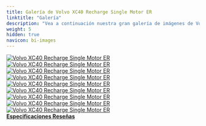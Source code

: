 ```yaml
---
title: Galería de Volvo XC40 Recharge Single Motor ER
linktitle: "Galería"
description: "Vea a continuación nuestra gran galería de imágenes de Volvo XC40 Recharge Single Motor ER. Haga clic en las imágenes para versiones en alta resolución."
weight: 5
hidden: true
navicon: bi-images
---
```

<!-- markdownlint-disable MD033 -->
<div class="row" id ="my-gallery">
	<div class="pswp-grid-item col-6 col-md-4">
		<a href="https://media.evkx.net/multimedia/models/volvo/xc40/xc40_recharge_single_motor_er/exterior_1.jpg"
data-pswp-src="https://media.evkx.net/multimedia/models/volvo/xc40/xc40_recharge_single_motor_er/exterior_1.jpg"
data-pswp-width="1920"
data-pswp-height="1080" 
target="_blank">
			<img src="https://media.evkx.net/multimedia/models/volvo/xc40/xc40_recharge_single_motor_er/exterior_1_xst.jpg" alt="Volvo XC40 Recharge Single Motor ER" class="img-fluid " />
		</a>
	</div>
	<div class="pswp-grid-item col-6 col-md-4">
		<a href="https://media.evkx.net/multimedia/models/volvo/xc40/xc40_recharge_single_motor_er/exterior_2.jpg"
data-pswp-src="https://media.evkx.net/multimedia/models/volvo/xc40/xc40_recharge_single_motor_er/exterior_2.jpg"
data-pswp-width="1920"
data-pswp-height="1080" 
target="_blank">
			<img src="https://media.evkx.net/multimedia/models/volvo/xc40/xc40_recharge_single_motor_er/exterior_2_xst.jpg" alt="Volvo XC40 Recharge Single Motor ER" class="img-fluid " />
		</a>
	</div>
	<div class="pswp-grid-item col-6 col-md-4">
		<a href="https://media.evkx.net/multimedia/models/volvo/xc40/xc40_recharge_single_motor_er/frontseats_1.jpg"
data-pswp-src="https://media.evkx.net/multimedia/models/volvo/xc40/xc40_recharge_single_motor_er/frontseats_1.jpg"
data-pswp-width="1920"
data-pswp-height="1080" 
target="_blank">
			<img src="https://media.evkx.net/multimedia/models/volvo/xc40/xc40_recharge_single_motor_er/frontseats_1_xst.jpg" alt="Volvo XC40 Recharge Single Motor ER" class="img-fluid " />
		</a>
	</div>
	<div class="pswp-grid-item col-6 col-md-4">
		<a href="https://media.evkx.net/multimedia/models/volvo/xc40/xc40_recharge_single_motor_er/frontseats_2.jpg"
data-pswp-src="https://media.evkx.net/multimedia/models/volvo/xc40/xc40_recharge_single_motor_er/frontseats_2.jpg"
data-pswp-width="1920"
data-pswp-height="1080" 
target="_blank">
			<img src="https://media.evkx.net/multimedia/models/volvo/xc40/xc40_recharge_single_motor_er/frontseats_2_xst.jpg" alt="Volvo XC40 Recharge Single Motor ER" class="img-fluid " />
		</a>
	</div>
	<div class="pswp-grid-item col-6 col-md-4">
		<a href="https://media.evkx.net/multimedia/models/volvo/xc40/xc40_recharge_single_motor_er/headlights_1.jpg"
data-pswp-src="https://media.evkx.net/multimedia/models/volvo/xc40/xc40_recharge_single_motor_er/headlights_1.jpg"
data-pswp-width="1080"
data-pswp-height="1080" 
target="_blank">
			<img src="https://media.evkx.net/multimedia/models/volvo/xc40/xc40_recharge_single_motor_er/headlights_1_xst.jpg" alt="Volvo XC40 Recharge Single Motor ER" class="img-fluid " />
		</a>
	</div>
	<div class="pswp-grid-item col-6 col-md-4">
		<a href="https://media.evkx.net/multimedia/models/volvo/xc40/xc40_recharge_single_motor_er/main_1.jpg"
data-pswp-src="https://media.evkx.net/multimedia/models/volvo/xc40/xc40_recharge_single_motor_er/main_1.jpg"
data-pswp-width="1920"
data-pswp-height="1080" 
target="_blank">
			<img src="https://media.evkx.net/multimedia/models/volvo/xc40/xc40_recharge_single_motor_er/main_1_xst.jpg" alt="Volvo XC40 Recharge Single Motor ER" class="img-fluid " />
		</a>
	</div>
	<div class="pswp-grid-item col-6 col-md-4">
		<a href="https://media.evkx.net/multimedia/models/volvo/xc40/xc40_recharge_single_motor_er/screens_1.jpg"
data-pswp-src="https://media.evkx.net/multimedia/models/volvo/xc40/xc40_recharge_single_motor_er/screens_1.jpg"
data-pswp-width="3000"
data-pswp-height="2249" 
target="_blank">
			<img src="https://media.evkx.net/multimedia/models/volvo/xc40/xc40_recharge_single_motor_er/screens_1_xst.jpg" alt="Volvo XC40 Recharge Single Motor ER" class="img-fluid " />
		</a>
	</div>
	<div class="pswp-grid-item col-6 col-md-4">
		<a href="https://media.evkx.net/multimedia/models/volvo/xc40/xc40_recharge_single_motor_er/screens_2.jpg"
data-pswp-src="https://media.evkx.net/multimedia/models/volvo/xc40/xc40_recharge_single_motor_er/screens_2.jpg"
data-pswp-width="3000"
data-pswp-height="2250" 
target="_blank">
			<img src="https://media.evkx.net/multimedia/models/volvo/xc40/xc40_recharge_single_motor_er/screens_2_xst.jpg" alt="Volvo XC40 Recharge Single Motor ER" class="img-fluid " />
		</a>
	</div>
	<div class="pswp-grid-item col-6 col-md-4">
		<a href="https://media.evkx.net/multimedia/models/volvo/xc40/xc40_recharge_single_motor_er/trunk_1.jpg"
data-pswp-src="https://media.evkx.net/multimedia/models/volvo/xc40/xc40_recharge_single_motor_er/trunk_1.jpg"
data-pswp-width="3000"
data-pswp-height="2250" 
target="_blank">
			<img src="https://media.evkx.net/multimedia/models/volvo/xc40/xc40_recharge_single_motor_er/trunk_1_xst.jpg" alt="Volvo XC40 Recharge Single Motor ER" class="img-fluid " />
		</a>
	</div>
</div>
<script type="module">
  import PhotoSwipeLightbox from '/js/photoswipe-lightbox.esm.js';
    const lightbox = new PhotoSwipeLightbox({
       gallery: '#my-gallery',
        children: 'a',
        pswpModule: () => import('/js/photoswipe.esm.js')
    });
lightbox.init();
</script>
<div class="mt-3 mb-3">
<a href="../specifications/" class="text-decoration-none text-black">
<strong><i class="bi-arrow-left"></i> Especificaciones </strong>
</a>
<a href="../reviews/" class="text-decoration-none text-black float-end">
<strong>Reseñas <i class="bi-arrow-right"></i></strong>
</a>
</div>

